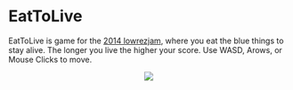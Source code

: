 EatToLive
=========

EatToLive is game for the [2014 lowrezjam](http://jams.gamejolt.io/lowrezjam2014), where you eat the blue things to stay alive. The longer you live the higher your score. Use WASD, Arows, or Mouse Clicks to move.

<p align="center">
  <img src="https://github.com/jbluepolarbear/raw/master/screenshot.png"/>
</p>